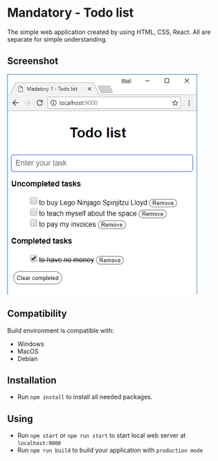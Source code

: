 # Mandatory - Todo list
The simple web application created by using HTML, CSS, React. All are separate for simple understanding.

## Screenshot
![Screenshot](src/screenshot.png)

## Compatibility
Build environment is compatible with:
* Windows
* MacOS
* Debian

## Installation
* Run `npm install` to install all needed packages.

## Using
* Run `npm start` or `npm run start` to start local web server at `localhost:9000`
* Run `npm run build` to build your application with `production mode`